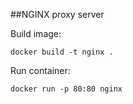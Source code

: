  ##NGINX proxy server

 Build image:

 ```
 docker build -t nginx .
 ```

 Run container:

 ```
docker run -p 80:80 nginx
 ```